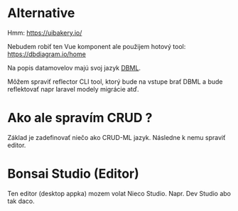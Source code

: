# Alternative

Hmm: https://uibakery.io/

Nebudem robiť ten Vue komponent ale použijem hotový tool: https://dbdiagram.io/home

Na popis datamovelov majú svoj jazyk [DBML](https://docs.dbdiagram.io/dbml).

Môžem spraviť reflector CLI tool, ktorý bude na vstupe brať DBML a bude reflektovať napr laravel modely migrácie atď.

# Ako ale spravím CRUD ?

Základ je zadefinovať niečo ako CRUD-ML jazyk. Následne k nemu spraviť editor.

# Bonsai Studio (Editor)

Ten editor (desktop appka) mozem volat Nieco Studio. Napr. Dev Studio abo tak daco.
